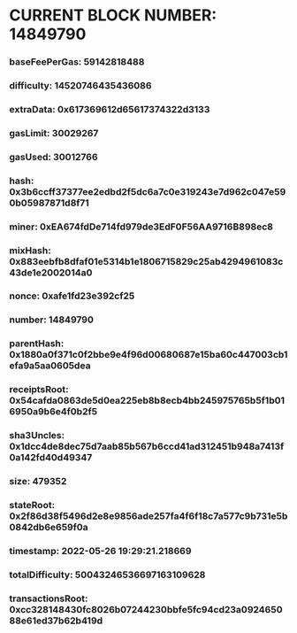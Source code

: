 # CURRENT BLOCK NUMBER: 14849790

### baseFeePerGas: 59142818488
### difficulty: 14520746435436086
### extraData: 0x617369612d65617374322d3133
### gasLimit: 30029267
### gasUsed: 30012766
### hash: 0x3b6ccff37377ee2edbd2f5dc6a7c0e319243e7d962c047e590b05987871d8f71
### miner: 0xEA674fdDe714fd979de3EdF0F56AA9716B898ec8
### mixHash: 0x883eebfb8dfaf01e5314b1e1806715829c25ab4294961083c43de1e2002014a0
### nonce: 0xafe1fd23e392cf25
### number: 14849790
### parentHash: 0x1880a0f371c0f2bbe9e4f96d00680687e15ba60c447003cb1efa9a5aa0605dea
### receiptsRoot: 0x54cafda0863de5d0ea225eb8b8ecb4bb245975765b5f1b016950a9b6e4f0b2f5
### sha3Uncles: 0x1dcc4de8dec75d7aab85b567b6ccd41ad312451b948a7413f0a142fd40d49347
### size: 479352
### stateRoot: 0x2f86d38f5496d2e8e9856ade257fa4f6f18c7a577c9b731e5b0842db6e659f0a
### timestamp: 2022-05-26 19:29:21.218669
### totalDifficulty: 50043246536697163109628
### transactionsRoot: 0xcc328148430fc8026b07244230bbfe5fc94cd23a092465088e61ed37b62b419d
